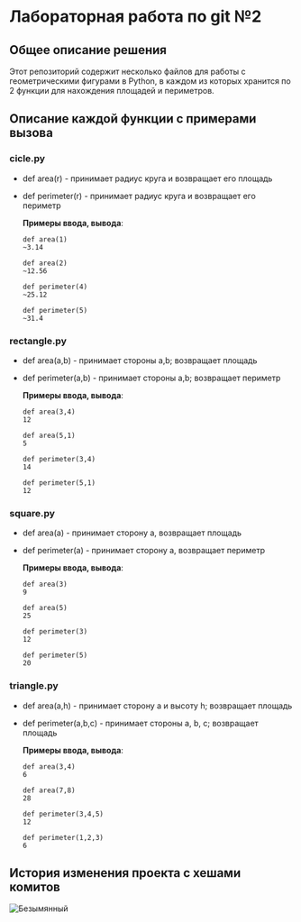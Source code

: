 # Лабораторная работа по git №2

## Общее описание решения

Этот репозиторий содержит несколько файлов для работы с геометрическими фигурами в Python, в каждом из которых хранится по 2 функции для нахождения площадей и периметров.

## Описание каждой функции с примерами вызова

### cicle.py
- def area(r) - принимает радиус круга и возвращает его площадь
- def perimeter(r) - принимает радиус круга и возвращает его периметр
  
  **Примеры ввода, вывода**:
  
  ```
  def area(1)
  ~3.14
  ```
  ```
  def area(2)
  ~12.56
  ```
  ```
  def perimeter(4)
  ~25.12
  ```
  ```
  def perimeter(5)
  ~31.4
  ```
### rectangle.py
- def area(a,b) - принимает стороны a,b; возвращает площадь
- def perimeter(a,b) - принимает стороны a,b; возвращает периметр

  **Примеры ввода, вывода**:

  ```
  def area(3,4)
  12
  ```
  ```
  def area(5,1)
  5
  ```
  ```
  def perimeter(3,4)
  14
  ```
  ```
  def perimeter(5,1)
  12
  ```
### square.py
- def area(a) - принимает сторону a, возвращает площадь
- def perimeter(a) - принимает сторону а, возвращает периметр

    **Примеры ввода, вывода**:

  ```
  def area(3)
  9
  ```
  ```
  def area(5)  
  25
  ```
  ```
  def perimeter(3)
  12
  ```
  ```
  def perimeter(5)
  20
  ```

### triangle.py
- def area(a,h) - принимает сторону а и высоту h; возвращает площадь
- def perimeter(a,b,c) - принимает стороны a, b, c; возвращает площадь

  
  **Примеры ввода, вывода**:

  ```
  def area(3,4)
  6
  ```
  ```
  def area(7,8)
  28
  ```
  ```
  def perimeter(3,4,5)
  12
  ```
  ```
  def perimeter(1,2,3)
  6
  ```
  
## История изменения проекта с хешами комитов
![Безымянный](https://github.com/drlinggg/geometric_lib/assets/124909828/ba1f69ce-6a4c-44c6-b330-4901f5451e79)

